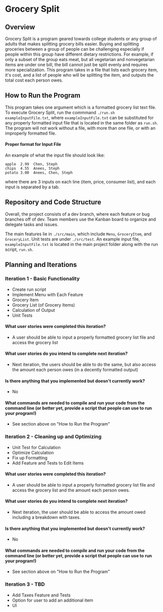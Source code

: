 # Grocery Split
## Overview
Grocery Split is a program geared towards college students or any group of adults that makes splitting grocery bills easier. Buying and splitting groceries between a group of people can be challenging especially if people within this group have different dietary restrictions. For example, if only a subset of the group eats meat, but all vegetarian and nonvegetarian items are under one bill, the bill cannot just be split evenly and requires more specialization. This program takes in a file that lists each grocery item, it's cost, and a list of people who will be splitting the item, and outputs the total cost each person owes. 
## How to Run the Program
 This program takes one argument which is a formatted grocery list text file. To execute Grocery Split, run the commmand `./run.sh exampleInputFile.txt`, where `exampleInputFile.txt` can be substituted for any properly formatted input file that is located in the same folder as `run.sh`. The program will not work without a file, with more than one file, or with an improperly formatted file. 
 #### Proper format for Input File
 An example of what the input file should look like:
 ```
 apple  2.99  Chen, Steph
 chips  4.55  Anees, Steph
 potato 3.00  Anees, Chen, Steph

 ```
 where there are 3 inputs on each line (item, price, consumer list), and each input is separated by a tab.
 
## Repository and Code Structure
Overall, the project consists of a dev branch, where each feature or bug branches off of dev. Team members use the Kanban board to organize and delegate tasks and issues. 

The main features lie in `./src/main`, which include `Menu`, `GroceryItem`, and `GroceryList`. Unit tests are under `./src/test`. An example input file, `exampleInputFile.txt` is located in the main project folder along with the run script, `run.sh`.

## Planning and Iterations
### Iteration 1 - Basic Functionality
- Create run script
- Implement Menu with Each Feature
- Grocery Item
- Grocery List (of Grocery Items)
- Calculation of Output
- Unit Tests

#### What user stories were completed this iteration?
- A user should be able to input a properly formatted grocery list file and access the grocery list
#### What user stories do you intend to complete next iteration?
- Next iteration, the users should be able to do the same, but also access the amount each person owes (in a decently formatted output)
#### Is there anything that you implemented but doesn't currently work?
- No
#### What commands are needed to compile and run your code from the command line (or better yet, provide a script that people can use to run your program!)
- See section above on "How to Run the Program"

### Iteration 2 - Cleaning up and Optimizing
- Unit Test for Calculation
- Optimize Calculation
- Fix up Formatting 
- Add Feature and Tests to Edit Items

#### What user stories were completed this iteration?
- A user should be able to input a properly formatted grocery list file and access the grocery list and the amount each person owes. 
#### What user stories do you intend to complete next iteration?
- Next iteration, the user should be able to access the amount owed including a breakdown with taxes. 
#### Is there anything that you implemented but doesn't currently work?
- No
#### What commands are needed to compile and run your code from the command line (or better yet, provide a script that people can use to run your program!)
- See section above on "How to Run the Program"

### Iteration 3 - TBD
- Add Taxes Feature and Tests
- Option for user to add an additional item
- UI

 
